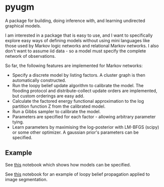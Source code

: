 # pyugm

A package for building, doing inference with, and learning undirected graphical models.

I am interested in a package that is easy to use, and I want to specifically explore easy ways of defining
models without using mini languages like those used by Markov logic networks and relational Markov networks.
I also don't want to assume iid data - so a model must specify the complete network of observations.

So far, the following features are implemented for Markov networks:

- Specify a discrete model by listing factors. A cluster graph is then automatically constructed.
- Run the loopy belief update algorithm to calibrate the model. The flooding protocol and distribute-collect update
    orders are implemented, but custom orderings are easy add.
- Calculate the factored energy functional approximation to the log partition function Z from the calibrated model.
- Run a Gibbs sampler to calibrate the model.
- Parameters are specified for each factor - allowing arbitrary parameter tying.
- Learn parameters by maximising the log-posterior with LM-BFGS (scipy) or some other optimizer. A gaussian prior's
    parameters can be specified.

## Example
See [this](http://nbviewer.ipython.org/github/dirko/pyugm/blob/master/examples/Introduction.ipynb)
notebook which shows how models can be specified.

See [this](http://nbviewer.ipython.org/github/dirko/pyugm/blob/master/examples/Loopy%20belief%20propagation%20example.ipynb)
notebook for an example of loopy belief propagation applied to image segmentation.